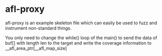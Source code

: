 # afl-proxy

afl-proxy is an example skeleton file which can easily be used to fuzz
and instrument non-standard things.

You only need to change the while() loop of the main() to send the
data of buf[] with length len to the target and write the coverage
information to __afl_area_ptr[__afl_map_size]


